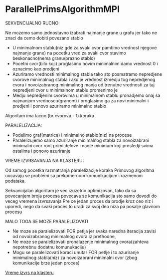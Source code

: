 # ParallelPrimsAlgorithmMPI
 
SEKVENCIJALNO RUCNO:

Ne mozemo samo jednostavno izabrati najmanje grane u grafu 
jer tako ne znaci da cemo dobiti povezano stablo

- U minimalnom stablu(niz gde za svaki cvor pamtimo vrednost njegove najmanje grane) 
na pocetku vred za svaki cvor stavimo beskonacno(nema granu/prazno stablo)
- Pocetni cvor(bilo koji) proglasimo novim minimalnim damo vrednost 0 i oznacimo kao predjeni
- Azuriramo vrednosti minimalnog stabla tako sto posmatramo nepredjene cvorove minimalnog stabla
i ako je vrednost izmedju tog nepredjenog cvora i novoizabranog minimalnog manja 
od trenutne vrednosti za taj nepredjeni cvor u minimalnom stablu promenimo je
- Medju nepredjenim cvorovima u minimalnom stablu pronadjemo onaj sa najmanjom vrednoscu(granom)
i proglasimo ga za novi minimalni i predjeni i ponovo azuriramo minimalno stablo

Algoritam ima tacno (br cvorova - 1) koraka


PARALELIZACIJA:

- Podelimo graf(matrica) i minimalno stablo(niz) na procese
- Paralelizujemo samo azuriranje minimalnog stabla za novoizabrani minimalni cvor
root primi delove i nadje minimum koji prosledji svima ostalima i ponovo azuriranje


VREME IZVRSAVANJA NA KLASTERU:

Od samog pocetka razmatranja paralelizacije koraka Primovog algoritma
uocavaju se problemi sa prekomernom komunikacijom i razmenom podataka.

Sekvancijalan algoritam je vec izuzetno optimizovan,
tako da sa povecanjem broja procesa povecava se komunikacija
sto samo dovodi do veceg vremena izvrsavanja
Pre ce jedan proces da prodje kroz ceo niz i uporedi,
nego da svaki proces to uradi za svoj deo niza pa posalje glavnom procesu

MALO TOGA SE MOZE PARALELIZOVATI
- Ne moze se paralelizovati FOR petlja 
jer svaka naredna iteracija zavisi od novoizabranog minimalnog cvora iz prethodne,
- Ne moze se paralelizovati pronalazenje minimalnog cvora(zahteva nepotrebnu dodatnu komunukaciju)
- Mogu se paralelizovati koraci unutar FOR petlje i to azuriranje minimalnog stabla(niz) za novoizabrani minimalni cvor
(zbog komunikacije brze jedan proces)

[Vreme izvrs na klasteru](https://github.com/zaricu22/ParallelPrimsAlgorithmMPI/blob/master/Vreme%20izvrs%20na%20klasteru.pdf)
